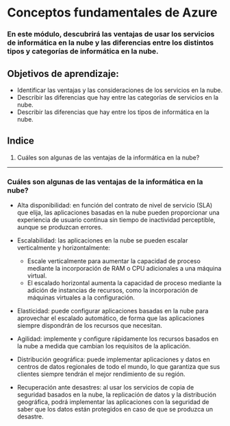 # Conceptos fundamentales de Azure

###  En este módulo, descubrirá las ventajas de usar los servicios de informática en la nube y las diferencias entre los distintos tipos y categorías de informática en la nube.


## Objetivos de aprendizaje:

- Identificar las ventajas y las consideraciones de los servicios en la nube.
- Describir las diferencias que hay entre las categorías de servicios en la nube.
- Describir las diferencias que hay entre los tipos de informática en la nube.

## Indice
1. Cuáles son algunas de las ventajas de la informática en la nube?

***

### Cuáles son algunas de las ventajas de la informática en la nube?



- Alta disponibilidad: en función del contrato de nivel de servicio (SLA) que elija, las aplicaciones basadas en la nube pueden proporcionar una
experiencia de usuario continua sin tiempo de inactividad perceptible, aunque se produzcan errores.

- Escalabilidad: las aplicaciones en la nube se pueden escalar verticalmente y horizontalmente:

  - Escale verticalmente para aumentar la capacidad de proceso mediante la incorporación de RAM o CPU adicionales a una máquina virtual.
  - El escalado horizontal aumenta la capacidad de proceso mediante la adición de instancias de recursos, como la incorporación de máquinas virtuales a la configuración.

- Elasticidad: puede configurar aplicaciones basadas en la nube para aprovechar el escalado automático, de forma que las aplicaciones siempre dispondrán de
los recursos que necesitan.

- Agilidad: implemente y configure rápidamente los recursos basados en la nube a medida que cambian los requisitos de la aplicación.

- Distribución geográfica: puede implementar aplicaciones y datos en centros de datos regionales de todo el mundo, lo que garantiza que sus clientes siempre tendrán el mejor rendimiento de su región.

- Recuperación ante desastres: al usar los servicios de copia de seguridad basados en la nube, la replicación de datos y la distribución geográfica, podrá implementar las aplicaciones con la seguridad de saber que los datos están protegidos en caso de que se produzca un desastre.
